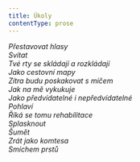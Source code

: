 ```yaml
---
title: Úkoly
contentType: prose
---
```


_Přestavovat hlasy  
Svítat  
Tvé rty se skládají a rozkládají  
Jako cestovní mapy  
Zítra budu poskakovat s míčem  
Jak na mě vykukuje  
Jako předvídatelné i nepředvídatelné  
Pohlaví  
Říká se tomu rehabilitace  
Splasknout  
Šumět  
Zrát jako komtesa  
Smíchem prstů_
